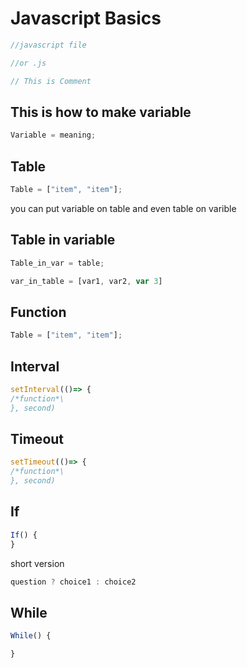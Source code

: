 <link rel="stylesheet"
href="mdfutr.css"/>

# Javascript Basics

```Javascript
//javascript file 

//or .js

```

```javascript
// This is Comment
```

## This is how to make variable

```javascript
Variable = meaning;
```
## Table 

```javascript
Table = ["item", "item"];
```

you can put variable on table and even table on varible


## Table in variable
```javascript
Table_in_var = table;

var_in_table = [var1, var2, var 3]
```

## Function

```javascript
Table = ["item", "item"];
```

## Interval
```javascript
setInterval(()=> {
/*function*\
}, second)
```

## Timeout
```javascript
setTimeout(()=> {
/*function*\
}, second)
```

## If
```javascript
If() {
}
```

short version

```javascript
question ? choice1 : choice2
```

## While
```javascript
While() {

}
```

